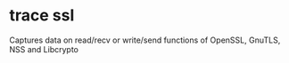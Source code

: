 # trace ssl

Captures data on read/recv or write/send functions of OpenSSL, GnuTLS, NSS and Libcrypto
